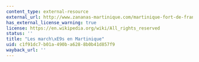 ```yaml
---
content_type: external-resource
external_url: http://www.zananas-martinique.com/martinique-fort-de-france/marches.htm
has_external_license_warning: true
license: https://en.wikipedia.org/wiki/All_rights_reserved
status: ''
title: "Les march\xE9s en Martinique"
uid: c1f91dc7-b01a-490b-a628-8b0b41d857f9
wayback_url: ''
---
```

